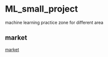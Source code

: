 # ML_small_project
machine learning practice zone for different area

## market
[market](marketing/README.md)
